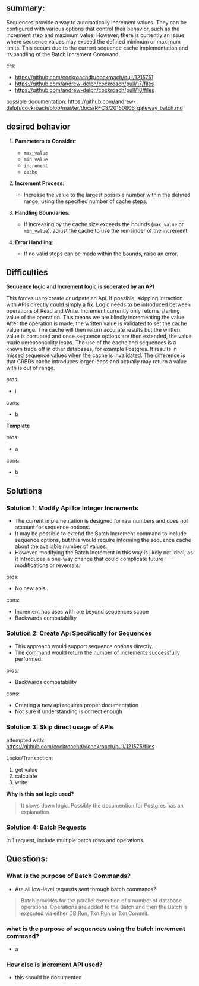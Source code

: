 ## summary:
Sequences provide a way to automatically increment values. They can be configured with various options that control their behavior, such as the increment step and maximum value. However, there is currently an issue where sequence values may exceed the defined minimum or maximum limits. This occurs due to the current sequence cache implementation and its handling of the Batch Increment Command.

crs:
- https://github.com/cockroachdb/cockroach/pull/1215751
- https://github.com/andrew-delph/cockroach/pull/17/files
- https://github.com/andrew-delph/cockroach/pull/18/files

possible documentation: https://github.com/andrew-delph/cockroach/blob/master/docs/RFCS/20150806_gateway_batch.md

## desired behavior

1. **Parameters to Consider**:
   - `max_value`
   - `min_value`
   - `increment`
   - `cache`

2. **Increment Process**:
   - Increase the value to the largest possible number within the defined range, using the specified number of cache steps.

3. **Handling Boundaries**:
   - If increasing by the cache size exceeds the bounds (`max_value` or `min_value`), adjust the cache to use the remainder of the increment.

4. **Error Handling**:
   - If no valid steps can be made within the bounds, raise an error.


## Difficulties
**Sequence logic and Increment logic is seperated by an API**

This forces us to create or udpate an Api. If possible, skipping intraction with APIs directly could simply a fix. 
Logic needs to be introduced between operations of Read and Write. Increment currently only returns starting value of the operation. This means we are blindly incrementing the value. After the operation is made, the written value is validated to set the cache value range. The cache will then return accurate results but the written value is corrupted and once sequence options are then extended, the value made unreasonablity leaps.
The use of the cache and sequences is a known trade off in other databases, for example Postgres. It results in missed sequence values when the cache is invalidated.
The difference is that CRBDs cache introduces larger leaps and actually may return a value with is out of range.

pros:
- i

cons:
- b 


**Template**

pros:
- a

cons:
- b 

## Solutions
### Solution 1: Modify Api for Integer Increments

- The current implementation is designed for raw numbers and does not account for sequence options.
- It may be possible to extend the Batch Increment command to include sequence options, but this would require informing the sequence cache about the available number of values.
- However, modifying the Batch Increment in this way is likely not ideal, as it introduces a one-way change that could complicate future modifications or reversals.

pros:
- No new apis

cons:
- Increment has uses with are beyond sequences scope
- Backwards combatability

### Solution 2: Create Api Specifically for Sequences

- This approach would support sequence options directly.
- The command would return the number of increments successfully performed.

pros:
- Backwards combatability

cons:
- Creating a new api requires proper documentation
- Not sure if understanding is correct enough

### Solution 3: Skip direct usage of APIs
attempted with: https://github.com/cockroachdb/cockroach/pull/121575/files

Locks/Transaction:

1. get value
2. calculate
3. write




**Why is this not logic used?**
> It slows down logic. Possibly the documention for Postgres has an explanation.

### Solution 4: Batch Requests
In 1 request, include multiple batch rows and operations.

## Questions:

### What is the purpose of Batch Commands?
- Are all low-level requests sent through batch commands?
> Batch provides for the parallel execution of a number of database
operations. Operations are added to the Batch and then the Batch is executed
via either DB.Run, Txn.Run or Txn.Commit.

### what is the purpose of sequences using the batch increment command?
- a

### How else is Increment API used?
- this should be documented